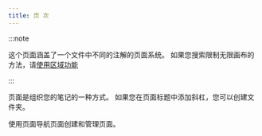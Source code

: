 ```yaml
---
title: 页 次
---
```


:::note

这个页面涵盖了一个文件中不同的注解的页面系统。 如果您搜索限制无限画布的方法，请[使用区域功能](../area)

:::

页面是组织您的笔记的一种方式。
如果您在页面标题中添加斜杠，您可以创建文件夹。

使用页面导航页面创建和管理页面。
